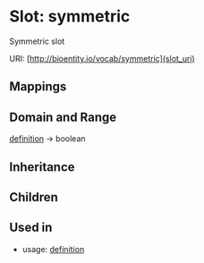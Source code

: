 # Slot: symmetric


Symmetric slot

URI: [http://bioentity.io/vocab/symmetric](slot_uri)
## Mappings

## Domain and Range

[definition](Definition.md) -> boolean
## Inheritance

## Children

## Used in

 *  usage: [definition](Definition.md)
